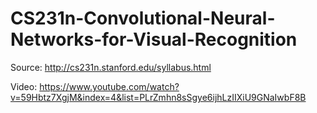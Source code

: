 # CS231n-Convolutional-Neural-Networks-for-Visual-Recognition
Source: http://cs231n.stanford.edu/syllabus.html

Video: https://www.youtube.com/watch?v=59Hbtz7XgjM&index=4&list=PLrZmhn8sSgye6ijhLzIIXiU9GNaIwbF8B
